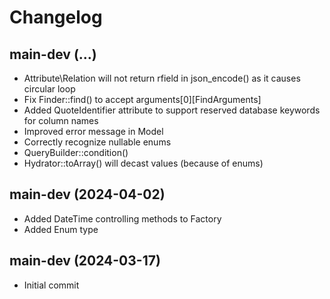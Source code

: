 # Changelog

## main-dev (...)

- Attribute\Relation will not return rfield in json_encode() as it causes circular loop
- Fix Finder::find() to accept arguments[0][FindArguments]
- Added QuoteIdentifier attribute to support reserved database keywords for column names
- Improved error message in Model
- Correctly recognize nullable enums
- QueryBuilder::condition()
- Hydrator::toArray() will decast values (because of enums)

## main-dev (2024-04-02)

- Added DateTime controlling methods to Factory
- Added Enum type

## main-dev (2024-03-17)

- Initial commit


